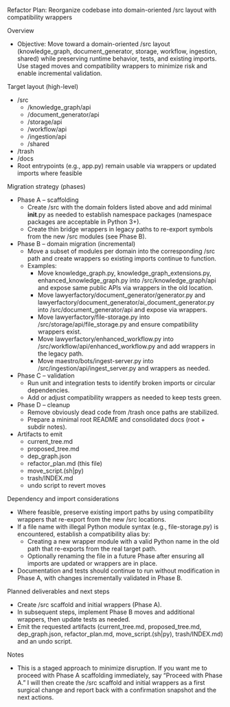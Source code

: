 Refactor Plan: Reorganize codebase into domain-oriented /src layout with compatibility wrappers

Overview
- Objective: Move toward a domain-oriented /src layout (knowledge_graph, document_generator, storage, workflow, ingestion, shared) while preserving runtime behavior, tests, and existing imports. Use staged moves and compatibility wrappers to minimize risk and enable incremental validation.

Target layout (high-level)
- /src
  - /knowledge_graph/api
  - /document_generator/api
  - /storage/api
  - /workflow/api
  - /ingestion/api
  - /shared
- /trash
- /docs
- Root entrypoints (e.g., app.py) remain usable via wrappers or updated imports where feasible

Migration strategy (phases)
- Phase A – scaffolding
  - Create /src with the domain folders listed above and add minimal __init__.py as needed to establish namespace packages (namespace packages are acceptable in Python 3+).
  - Create thin bridge wrappers in legacy paths to re-export symbols from the new /src modules (see Phase B).
- Phase B – domain migration (incremental)
  - Move a subset of modules per domain into the corresponding /src path and create wrappers so existing imports continue to function.
  - Examples:
    - Move knowledge_graph.py, knowledge_graph_extensions.py, enhanced_knowledge_graph.py into /src/knowledge_graph/api and expose same public APIs via wrappers in the old location.
    - Move lawyerfactory/document_generator/generator.py and lawyerfactory/document_generator/ai_document_generator.py into /src/document_generator/api and expose via wrappers.
    - Move lawyerfactory/file-storage.py into /src/storage/api/file_storage.py and ensure compatibility wrappers exist.
    - Move lawyerfactory/enhanced_workflow.py into /src/workflow/api/enhanced_workflow.py and add wrappers in the legacy path.
    - Move maestro/bots/ingest-server.py into /src/ingestion/api/ingest_server.py and wrappers as needed.
- Phase C – validation
  - Run unit and integration tests to identify broken imports or circular dependencies.
  - Add or adjust compatibility wrappers as needed to keep tests green.
- Phase D – cleanup
  - Remove obviously dead code from /trash once paths are stabilized.
  - Prepare a minimal root README and consolidated docs (root + subdir notes).
- Artifacts to emit
  - current_tree.md
  - proposed_tree.md
  - dep_graph.json
  - refactor_plan.md (this file)
  - move_script.(sh|py)
  - trash/INDEX.md
  - undo script to revert moves

Dependency and import considerations
- Where feasible, preserve existing import paths by using compatibility wrappers that re-export from the new /src locations.
- If a file name with illegal Python module syntax (e.g., file-storage.py) is encountered, establish a compatibility alias by:
  - Creating a new wrapper module with a valid Python name in the old path that re-exports from the real target path.
  - Optionally renaming the file in a future Phase after ensuring all imports are updated or wrappers are in place.
- Documentation and tests should continue to run without modification in Phase A, with changes incrementally validated in Phase B.

Planned deliverables and next steps
- Create /src scaffold and initial wrappers (Phase A).
- In subsequent steps, implement Phase B moves and additional wrappers, then update tests as needed.
- Emit the requested artifacts (current_tree.md, proposed_tree.md, dep_graph.json, refactor_plan.md, move_script.(sh|py), trash/INDEX.md) and an undo script.

Notes
- This is a staged approach to minimize disruption. If you want me to proceed with Phase A scaffolding immediately, say “Proceed with Phase A.” I will then create the /src scaffold and initial wrappers as a first surgical change and report back with a confirmation snapshot and the next actions.